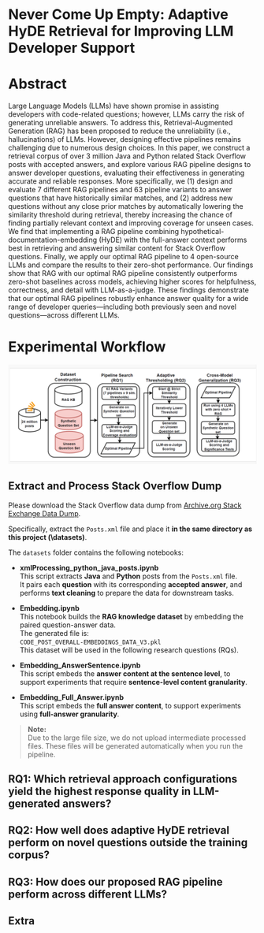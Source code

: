 # Never Come Up Empty: Adaptive HyDE Retrieval for Improving LLM Developer Support
# Abstract
Large Language Models (LLMs) have shown promise in assisting developers with code-related questions; however, LLMs carry the risk of generating unreliable answers. To address this, Retrieval-Augmented Generation (RAG) has been proposed to reduce the unreliability (i.e., hallucinations) of LLMs. However, designing effective pipelines remains challenging due to numerous design choices. In this paper, we construct a retrieval corpus of over 3 million Java and Python related Stack Overflow posts with accepted answers, and explore various RAG pipeline designs to answer developer questions, evaluating their effectiveness in generating accurate and reliable responses. More specifically, we (1) design and evaluate 7 different RAG pipelines and 63 pipeline variants to answer questions that have historically similar matches, and (2) address new questions without any close prior matches by automatically lowering the similarity threshold during retrieval, thereby increasing the chance of finding partially relevant context and improving coverage for unseen cases. We find that implementing a RAG pipeline combining hypothetical-documentation-embedding (HyDE) with the full-answer context performs best in retrieving and answering similar content for Stack Overflow questions. Finally, we apply our optimal RAG pipeline to 4 open-source LLMs and compare the results to their zero-shot performance. Our findings show that RAG with our optimal RAG pipeline consistently outperforms zero-shot baselines across models, achieving higher scores for helpfulness, correctness, and detail with LLM-as-a-judge. These findings demonstrate that our optimal RAG pipelines robustly enhance answer quality for a wide range of developer queries—including both previously seen and novel questions—across different LLMs.

# Experimental Workflow

![Experimental Workflow](images/Overall_Workflow.PNG)


## Extract and Process Stack Overflow Dump

Please download the Stack Overflow data dump from [Archive.org Stack Exchange Data Dump](https://archive.org/details/stackexchange).

Specifically, extract the `Posts.xml` file and place it **in the same directory as this project (\datasets)**.

The `datasets` folder contains the following notebooks:

- **xmlProcessing_python_java_posts.ipynb**  
  This script extracts **Java** and **Python** posts from the `Posts.xml` file.  
  It pairs each **question** with its corresponding **accepted answer**, and performs **text cleaning** to prepare the data for downstream tasks.

- **Embedding.ipynb**  
  This notebook builds the **RAG knowledge dataset** by embedding the paired question-answer data.  
  The generated file is:  
  `CODE_POST_OVERALL-EMBEDDINGS_DATA_V3.pkl`  
  This dataset will be used in the following research questions (RQs).

- **Embedding_AnswerSentence.ipynb**  
  This script embeds the **answer content at the sentence level**, to support experiments that require **sentence-level content granularity**.

- **Embedding_Full_Answer.ipynb**  
  This script embeds the **full answer content**, to support experiments using **full-answer granularity**.

> **Note:**  
> Due to the large file size, we do not upload intermediate processed files. These files will be generated automatically when you run the pipeline.



## RQ1: Which retrieval approach configurations yield the highest response quality in LLM-generated answers?
## RQ2: How well does adaptive HyDE retrieval perform on novel questions outside the training corpus?
## RQ3: How does our proposed RAG pipeline perform across different LLMs?
## Extra
